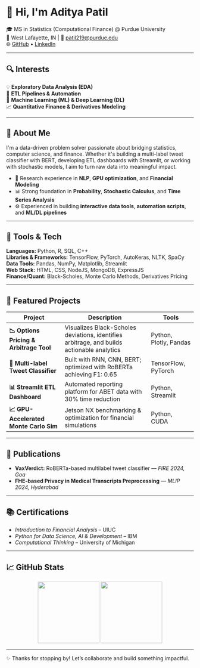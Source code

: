 # 👋 Hi, I'm Aditya Patil

🎓 MS in Statistics (Computational Finance) @ Purdue University  
📍 West Lafayette, IN | 📧 patil219@purdue.edu  
🌐 [GitHub](https://github.com/Ronin2810) • [LinkedIn](https://www.linkedin.com/in/aditya-patil-047283220/)

---

## 🔍 Interests

💡 **Exploratory Data Analysis (EDA)**  
🔄 **ETL Pipelines & Automation**  
🧠 **Machine Learning (ML) & Deep Learning (DL)**  
📈 **Quantitative Finance & Derivatives Modeling**

---

## 🧠 About Me

I'm a data-driven problem solver passionate about bridging statistics, computer science, and finance. Whether it's building a multi-label tweet classifier with BERT, developing ETL dashboards with Streamlit, or working with stochastic models, I aim to turn raw data into meaningful impact.

- 🧪 Research experience in **NLP**, **GPU optimization**, and **Financial Modeling**
- 📊 Strong foundation in **Probability**, **Stochastic Calculus**, and **Time Series Analysis**
- ⚙️ Experienced in building **interactive data tools**, **automation scripts**, and **ML/DL pipelines**

---

## 🔧 Tools & Tech

**Languages:** Python, R, SQL, C++  
**Libraries & Frameworks:** TensorFlow, PyTorch, AutoKeras, NLTK, SpaCy  
**Data Tools:** Pandas, NumPy, Matplotlib, Streamlit  
**Web Stack:** HTML, CSS, NodeJS, MongoDB, ExpressJS  
**Finance/Quant:** Black-Scholes, Monte Carlo Methods, Derivatives Pricing

---

## 🚀 Featured Projects

| Project | Description | Tools |
|--------|-------------|-------|
| **📉 Options Pricing & Arbitrage Tool** | Visualizes Black-Scholes deviations, identifies arbitrage, and builds actionable analytics | Python, Plotly, Pandas |
| **🧠 Multi-label Tweet Classifier** | Built with RNN, CNN, BERT; optimized with RoBERTa achieving F1: 0.65 | TensorFlow, PyTorch |
| **📊 Streamlit ETL Dashboard** | Automated reporting platform for ABET data with 30% time reduction | Python, Streamlit |
| **📈 GPU-Accelerated Monte Carlo Sim** | Jetson NX benchmarking & optimization for financial simulations | Python, CUDA |

---

## 📄 Publications

- **VaxVerdict:** RoBERTa-based multilabel tweet classifier — *FIRE 2024, Goa*  
- **FHE-based Privacy in Medical Transcripts Preprocessing** — *MLIP 2024, Hyderabad*

---

## 📚 Certifications

- *Introduction to Financial Analysis* – UIUC  
- *Python for Data Science, AI & Development* – IBM  
- *Computational Thinking* – University of Michigan  

---

## 📈 GitHub Stats

<p align="center">
  <img src="https://github-readme-stats.vercel.app/api?username=Ronin2810&show_icons=true&theme=github_dark" height="165">
  <img src="https://github-readme-stats.vercel.app/api/top-langs/?username=Ronin2810&layout=compact&theme=github_dark" height="165">
</p>

---

✨ Thanks for stopping by! Let’s collaborate and build something impactful.
